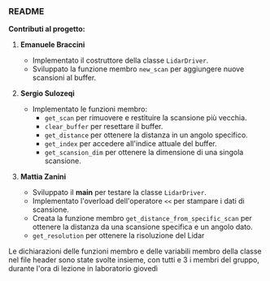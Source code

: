 ### README  

**Contributi al progetto:**

1. **Emanuele Braccini**
   - Implementato il costruttore della classe `LidarDriver`.  
   - Sviluppato la funzione membro `new_scan` per aggiungere nuove scansioni al buffer.

2. **Sergio Sulozeqi**  
   - Implementato le funzioni membro:
     - `get_scan` per rimuovere e restituire la scansione più vecchia.  
     - `clear_buffer` per resettare il buffer.  
     - `get_distance` per ottenere la distanza in un angolo specifico.  
     - `get_index` per accedere all'indice attuale del buffer.  
     - `get_scansion_dim` per ottenere la dimensione di una singola scansione.

3. **Mattia Zanini**  
   - Sviluppato il **main** per testare la classe `LidarDriver`.  
   - Implementato l'overload dell'operatore `<<` per stampare i dati di scansione.  
   - Creata la funzione membro `get_distance_from_specific_scan` per ottenere la distanza da una scansione specifica e un angolo dato.
   - `get_resolution` per ottenere la risoluzione del Lidar

Le dichiarazioni delle funzioni membro e delle variabili membro della classe nel file header sono state svolte insieme, con tutti e 3 i membri del gruppo, durante l'ora di lezione in laboratorio giovedì
